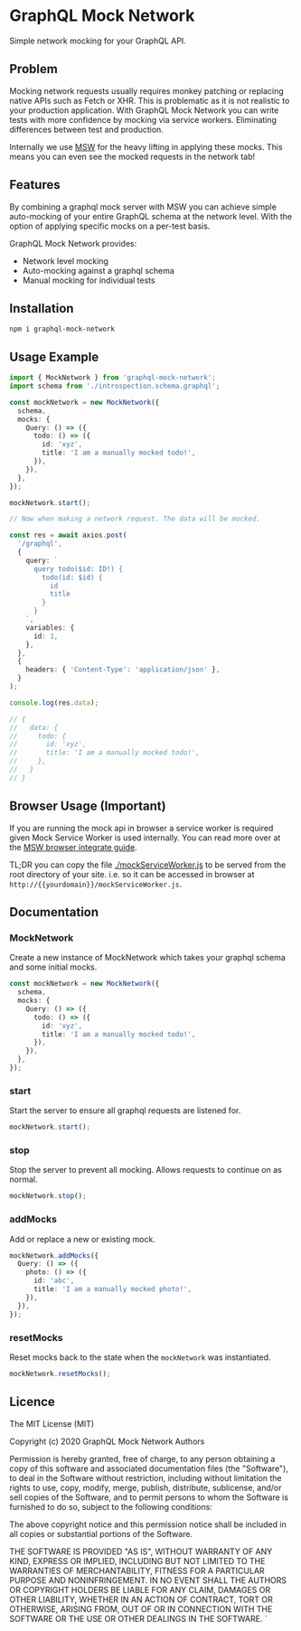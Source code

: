 # GraphQL Mock Network

Simple network mocking for your GraphQL API.

## Problem

Mocking network requests usually requires monkey patching or replacing native APIs such as Fetch or XHR. This is problematic as it is not realistic to your production application. With GraphQL Mock Network you can write tests with more confidence by mocking via service workers. Eliminating differences between test and production.

Internally we use [MSW](https://github.com/mswjs/msw) for the heavy lifting in applying these mocks. This means you can even see the mocked requests in the network tab!

## Features

By combining a graphql mock server with MSW you can achieve simple auto-mocking of your entire GraphQL schema at the network level. With the option of applying specific mocks on a per-test basis.

GraphQL Mock Network provides:

- Network level mocking
- Auto-mocking against a graphql schema
- Manual mocking for individual tests

## Installation

`npm i graphql-mock-network`

## Usage Example

```ts
import { MockNetwork } from 'graphql-mock-network';
import schema from './introspection.schema.graphql';

const mockNetwork = new MockNetwork({
  schema,
  mocks: {
    Query: () => ({
      todo: () => ({
        id: 'xyz',
        title: 'I am a manually mocked todo!',
      }),
    }),
  },
});

mockNetwork.start();

// Now when making a network request. The data will be mocked.

const res = await axios.post(
  '/graphql',
  {
    query: `
      query todo($id: ID!) {
        todo(id: $id) {
          id
          title
        }
      }
    `,
    variables: {
      id: 1,
    },
  },
  {
    headers: { 'Content-Type': 'application/json' },
  }
);

console.log(res.data);

// {
//   data: {
//     todo: {
//       id: 'xyz',
//       title: 'I am a manually mocked todo!',
//     },
//   }
// }
```

## Browser Usage (Important)

If you are running the mock api in browser a service worker is required given Mock Service Worker is used internally. You can read more over at the [MSW browser integrate guide](https://mswjs.io/docs/getting-started/integrate/browser).

TL;DR you can copy the file [./mockServiceWorker.js](./mockServiceWorker.js) to be served from the root directory of your site. i.e. so it can be accessed in browser at `http://{{yourdomain}}/mockServiceWorker.js`.

## Documentation

### MockNetwork

Create a new instance of MockNetwork which takes your graphql schema and some initial mocks.

```ts
const mockNetwork = new MockNetwork({
  schema,
  mocks: {
    Query: () => ({
      todo: () => ({
        id: 'xyz',
        title: 'I am a manually mocked todo!',
      }),
    }),
  },
});
```

### start

Start the server to ensure all graphql requests are listened for.

```ts
mockNetwork.start();
```

### stop

Stop the server to prevent all mocking. Allows requests to continue on as normal.

```ts
mockNetwork.stop();
```

### addMocks

Add or replace a new or existing mock.

```ts
mockNetwork.addMocks({
  Query: () => ({
    photo: () => ({
      id: 'abc',
      title: 'I am a manually mocked photo!',
    }),
  }),
});
```

### resetMocks

Reset mocks back to the state when the `mockNetwork` was instantiated.

```ts
mockNetwork.resetMocks();
```

## Licence

The MIT License (MIT)

Copyright (c) 2020 GraphQL Mock Network Authors

Permission is hereby granted, free of charge, to any person obtaining a copy of this software and associated documentation files (the "Software"), to deal in the Software without restriction, including without limitation the rights to use, copy, modify, merge, publish, distribute, sublicense, and/or sell copies of the Software, and to permit persons to whom the Software is furnished to do so, subject to the following conditions:

The above copyright notice and this permission notice shall be included in all copies or substantial portions of the Software.

THE SOFTWARE IS PROVIDED "AS IS", WITHOUT WARRANTY OF ANY KIND, EXPRESS OR IMPLIED, INCLUDING BUT NOT LIMITED TO THE WARRANTIES OF MERCHANTABILITY, FITNESS FOR A PARTICULAR PURPOSE AND NONINFRINGEMENT. IN NO EVENT SHALL THE AUTHORS OR COPYRIGHT HOLDERS BE LIABLE FOR ANY CLAIM, DAMAGES OR OTHER LIABILITY, WHETHER IN AN ACTION OF CONTRACT, TORT OR OTHERWISE, ARISING FROM, OUT OF OR IN CONNECTION WITH THE SOFTWARE OR THE USE OR OTHER DEALINGS IN THE SOFTWARE.
`

